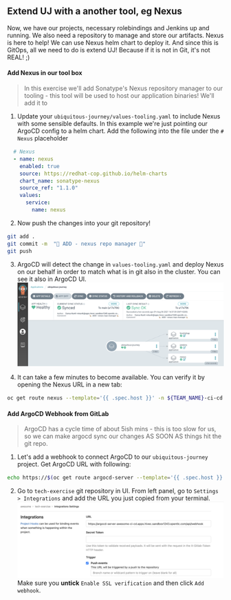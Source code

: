 ## Extend UJ with a another tool, eg Nexus 
Now, we have our projects, necessary rolebindings and Jenkins up and running. We also need a repository to manage and store our artifacts. Nexus is here to help! We can use Nexus helm chart to deploy it. And since this is GitOps, all we need to do is extend UJ! Because if it is not in Git, it's not REAL! ;)

#### Add Nexus in our tool box
> In this exercise we'll add Sonatype's Nexus repository manager to our tooling - this tool will be used to host our application binaries! We'll add it to 

1. Update your `ubiquitous-journey/values-tooling.yaml` to include Nexus with some sensible defaults. In this example we're just pointing our ArgoCD config to a helm chart. Add the following into the file under the `# Nexus` placeholder

```yaml
  # Nexus
  - name: nexus
    enabled: true
    source: https://redhat-cop.github.io/helm-charts
    chart_name: sonatype-nexus
    source_ref: "1.1.0"
    values:
      service:
        name: nexus
```

2. Now push the changes into your git repository!
```bash
git add .
git commit -m  "🦘 ADD - nexus repo manager 🦘" 
git push 
```

3. ArgoCD will detect the change in `values-tooling.yaml` and deploy Nexus on our behalf in order to match what is in git also in the cluster. You can see it also in ArgoCD UI.
![argocd-nexus](images/argocd-nexus.png)

4. It can take a few minutes to become available. You can verify it by opening the Nexus URL in a new tab:
```bash
oc get route nexus --template='{{ .spec.host }}' -n ${TEAM_NAME}-ci-cd
```

#### Add ArgoCD Webhook from GitLab
> ArgoCD has a cycle time of about 5ish mins - this is too slow for us, so we can make argocd sync our changes AS SOON AS things hit the git repo. 

1. Let's add a webhook to connect ArgoCD to our `ubiquitous-journey` project. Get ArgoCD URL with following:
```bash
echo https://$(oc get route argocd-server --template='{{ .spec.host }}'/api/webhook)
```

2. Go to `tech-exercise` git repository in UI. From left panel, go to `Settings > Integrations` and add the URL you just copied from your terminal.
![gitlab-argocd-webhook](images/gitlab-argocd-webhook.png)
Make sure you **untick** `Enable SSL verification` and then click `Add webhook`.